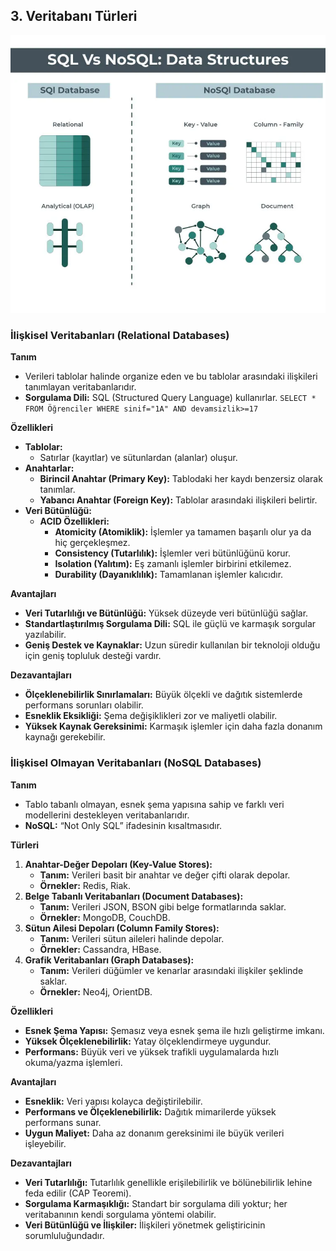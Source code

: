 ## 3. Veritabanı Türleri

![img3.png](img3.png)

### İlişkisel Veritabanları (Relational Databases)

**Tanım**
- Verileri tablolar halinde organize eden ve bu tablolar arasındaki ilişkileri tanımlayan veritabanlarıdır.
- **Sorgulama Dili:** SQL (Structured Query Language) kullanırlar.
	`SELECT * FROM Öğrenciler WHERE sinif="1A" AND devamsizlik>=17 `

**Özellikleri**
- **Tablolar:**
	- Satırlar (kayıtlar) ve sütunlardan (alanlar) oluşur.
- **Anahtarlar:**
	- **Birincil Anahtar (Primary Key):** Tablodaki her kaydı benzersiz olarak tanımlar.
	- **Yabancı Anahtar (Foreign Key):** Tablolar arasındaki ilişkileri belirtir.
- **Veri Bütünlüğü:**
	- **ACID Özellikleri:**
		- **Atomicity (Atomiklik):** İşlemler ya tamamen başarılı olur ya da hiç gerçekleşmez.
		- **Consistency (Tutarlılık):** İşlemler veri bütünlüğünü korur.
		- **Isolation (Yalıtım):** Eş zamanlı işlemler birbirini etkilemez.
		- **Durability (Dayanıklılık):** Tamamlanan işlemler kalıcıdır.

**Avantajları**
- **Veri Tutarlılığı ve Bütünlüğü:** Yüksek düzeyde veri bütünlüğü sağlar.
- **Standartlaştırılmış Sorgulama Dili:** SQL ile güçlü ve karmaşık sorgular yazılabilir.
- **Geniş Destek ve Kaynaklar:** Uzun süredir kullanılan bir teknoloji olduğu için geniş topluluk desteği vardır.

**Dezavantajları**
- **Ölçeklenebilirlik Sınırlamaları:** Büyük ölçekli ve dağıtık sistemlerde performans sorunları olabilir.
- **Esneklik Eksikliği:** Şema değişiklikleri zor ve maliyetli olabilir.
- **Yüksek Kaynak Gereksinimi:** Karmaşık işlemler için daha fazla donanım kaynağı gerekebilir.
### İlişkisel Olmayan Veritabanları (NoSQL Databases)
**Tanım**
- Tablo tabanlı olmayan, esnek şema yapısına sahip ve farklı veri modellerini destekleyen veritabanlarıdır.
- **NoSQL:** “Not Only SQL” ifadesinin kısaltmasıdır.

**Türleri**
1. **Anahtar-Değer Depoları (Key-Value Stores):**
	- **Tanım:** Verileri basit bir anahtar ve değer çifti olarak depolar.
	- **Örnekler:** Redis, Riak.
2. **Belge Tabanlı Veritabanları (Document Databases):**
	- **Tanım:** Verileri JSON, BSON gibi belge formatlarında saklar.
	- **Örnekler:** MongoDB, CouchDB.
3. **Sütun Ailesi Depoları (Column Family Stores):**
	- **Tanım:** Verileri sütun aileleri halinde depolar.
	- **Örnekler:** Cassandra, HBase.
4. **Grafik Veritabanları (Graph Databases):**
	- **Tanım:** Verileri düğümler ve kenarlar arasındaki ilişkiler şeklinde saklar.
	- **Örnekler:** Neo4j, OrientDB.

**Özellikleri**
- **Esnek Şema Yapısı:** Şemasız veya esnek şema ile hızlı geliştirme imkanı.
- **Yüksek Ölçeklenebilirlik:** Yatay ölçeklendirmeye uygundur.
- **Performans:** Büyük veri ve yüksek trafikli uygulamalarda hızlı okuma/yazma işlemleri.

**Avantajları**
- **Esneklik:** Veri yapısı kolayca değiştirilebilir.
- **Performans ve Ölçeklenebilirlik:** Dağıtık mimarilerde yüksek performans sunar.
- **Uygun Maliyet:** Daha az donanım gereksinimi ile büyük verileri işleyebilir.

**Dezavantajları**
- **Veri Tutarlılığı:** Tutarlılık genellikle erişilebilirlik ve bölünebilirlik lehine feda edilir (CAP Teoremi).
- **Sorgulama Karmaşıklığı:** Standart bir sorgulama dili yoktur; her veritabanının kendi sorgulama yöntemi olabilir.
- **Veri Bütünlüğü ve İlişkiler:** İlişkileri yönetmek geliştiricinin sorumluluğundadır.

